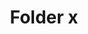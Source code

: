 ---
title: Folder x
tags: ["folder", "x", "cross", "delete", "remove"]
icon: folder-x
svg: '<svg xmlns="http://www.w3.org/2000/svg" width="24" height="24" fill="none" viewBox="0 0 24 24" stroke-width="1.5" stroke-linecap="round" stroke-linejoin="round" stroke="currentColor"><path d="M3 6a2 2 0 0 1 2-2h1.745a2 2 0 0 1 1.322.5l2.272 2a2 2 0 0 0 1.322.5H19a2 2 0 0 1 2 2v9a2 2 0 0 1-2 2H5a2 2 0 0 1-2-2V6Zm7.5 6 2.828 2.828m0-2.828L10.5 14.828"/></svg>'
---